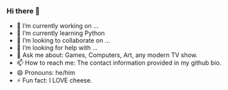 



### Hi there 👋



- 🔭 I’m currently working on ...
- 🌱 I’m currently learning Python
- 👯 I’m looking to collaborate on ...
- 🤔 I’m looking for help with ...
- 💬 Ask me about: Games, Computers, Art, any modern TV show.
- 📫 How to reach me: The contact information provided in my github bio.
- 😄 Pronouns: he/him
- ⚡ Fun fact: I LOVE cheese.

